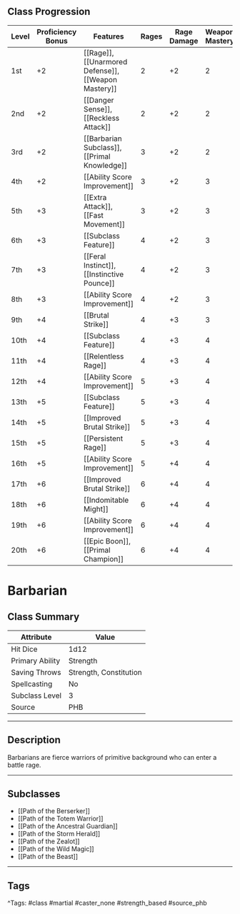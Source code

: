 ## Class Progression

| Level | Proficiency Bonus | Features                                            | Rages | Rage Damage | Weapon Mastery |
| ----- | ----------------- | --------------------------------------------------- | ----- | ----------- | -------------- |
| 1st   | +2                | [[Rage]], [[Unarmored Defense]], [[Weapon Mastery]] | 2     | +2          | 2              |
| 2nd   | +2                | [[Danger Sense]], [[Reckless Attack]]               | 2     | +2          | 2              |
| 3rd   | +2                | [[Barbarian Subclass]], [[Primal Knowledge]]        | 3     | +2          | 2              |
| 4th   | +2                | [[Ability Score Improvement]]                       | 3     | +2          | 3              |
| 5th   | +3                | [[Extra Attack]], [[Fast Movement]]                 | 3     | +2          | 3              |
| 6th   | +3                | [[Subclass Feature]]                                | 4     | +2          | 3              |
| 7th   | +3                | [[Feral Instinct]], [[Instinctive Pounce]]          | 4     | +2          | 3              |
| 8th   | +3                | [[Ability Score Improvement]]                       | 4     | +2          | 3              |
| 9th   | +4                | [[Brutal Strike]]                                   | 4     | +3          | 3              |
| 10th  | +4                | [[Subclass Feature]]                                | 4     | +3          | 4              |
| 11th  | +4                | [[Relentless Rage]]                                 | 4     | +3          | 4              |
| 12th  | +4                | [[Ability Score Improvement]]                       | 5     | +3          | 4              |
| 13th  | +5                | [[Subclass Feature]]                                | 5     | +3          | 4              |
| 14th  | +5                | [[Improved Brutal Strike]]                          | 5     | +3          | 4              |
| 15th  | +5                | [[Persistent Rage]]                                 | 5     | +3          | 4              |
| 16th  | +5                | [[Ability Score Improvement]]                       | 5     | +4          | 4              |
| 17th  | +6                | [[Improved Brutal Strike]]                          | 6     | +4          | 4              |
| 18th  | +6                | [[Indomitable Might]]                               | 6     | +4          | 4              |
| 19th  | +6                | [[Ability Score Improvement]]                       | 6     | +4          | 4              |
| 20th  | +6                | [[Epic Boon]], [[Primal Champion]]                  | 6     | +4          | 4              |


# Barbarian

## Class Summary

| Attribute          | Value                      |
|--------------------|----------------------------|
| Hit Dice           | 1d12                       |
| Primary Ability    | Strength                   |
| Saving Throws      | Strength, Constitution     |
| Spellcasting       | No                         |
| Subclass Level     | 3                          |
| Source             | PHB                        |

---

## Description

Barbarians are fierce warriors of primitive background who can enter a battle rage.

---

## Subclasses

- [[Path of the Berserker]]
- [[Path of the Totem Warrior]]
- [[Path of the Ancestral Guardian]]
- [[Path of the Storm Herald]]
- [[Path of the Zealot]]
- [[Path of the Wild Magic]]
- [[Path of the Beast]]

---

## Tags

^Tags: #class #martial #caster_none #strength_based #source_phb

